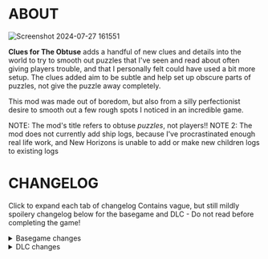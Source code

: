 # ABOUT
 
![Screenshot 2024-07-27 161551](https://github.com/user-attachments/assets/d1ad78a6-6a2b-4484-93d3-187474affcc0)

**Clues for The Obtuse** adds a handful of new clues and details into the world to try to smooth out puzzles that I've seen and read about often giving players trouble, and that I personally felt could have used a bit more setup.
The clues added aim to be subtle and help set up obscure parts of puzzles, not give the puzzle away completely.

This mod was made out of boredom, but also from a silly perfectionist desire to smooth out a few rough spots I noticed in an incredible game.

NOTE: The mod's title refers to obtuse *puzzles*, not players!!
NOTE 2: The mod does not currently add ship logs, because I've procrastinated enough real life work, and New Horizons is unable to add or make new children logs to existing logs


# CHANGELOG

Click to expand each tab of changelog
Contains vague, but still mildly spoilery changelog below for the basegame and DLC - Do not read before completing the game!

<details>
  <summary>Basegame changes</summary>

* Added a recording to the White Hole Station

* Added a recording to Brittle Hollow's north pole

* Added some lines to a scroll at the Black Hole Forge

* Added Nomai text to the pit on the path to the High Energy Lab

* Added lines to Feldspar's recording on Dark Bramble
</details>

<details>
  <summary>DLC changes</summary>
 
* Added light to a tunnel opposite a rotted bridge
  
* Added lamps along a dark rear path
  
* Added a fireplace
  
* Changed the arrangement of some reels
  
* Added a light source to make some footprints easier to see
</details>
